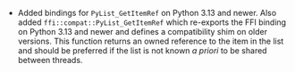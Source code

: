 * Added bindings for `PyList_GetItemRef` on Python 3.13 and newer. Also added
  `ffi::compat::PyList_GetItemRef` which re-exports the FFI binding on Python
  3.13 and newer and defines a compatibility shim on older versions. This
  function returns an owned reference to the item in the list and should be
  preferred if the list is not known *a priori* to be shared between threads.
